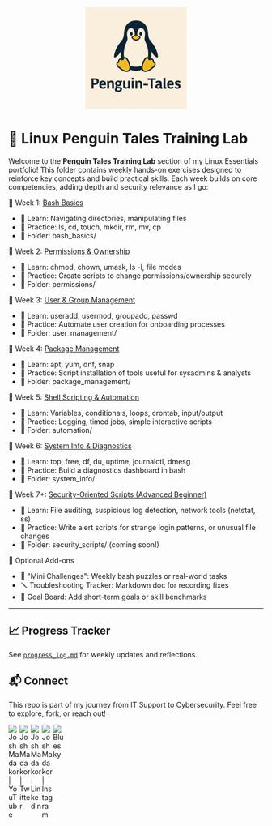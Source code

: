 <p align="center">
  <img src="https://github.com/CJA-Cyberhack24/Linux-Essential-Introduction/blob/main/Penguin-Tales.png?raw=true" alt="Penguin-Tales Logo" width="200"/>
</p>

# 🧪 Linux Penguin Tales Training Lab

Welcome to the **Penguin Tales Training Lab** section of my Linux Essentials portfolio! 
This folder contains weekly hands-on exercises designed to reinforce key concepts and build practical skills.
Each week builds on core competencies, adding depth and security relevance as I go:

🔹 Week 1: [Bash Basics](https://github.com/CJA-Cyberhack24/Linux-Essential-Introduction/blob/be334a817ec43d35036d593e1bb8e1fe322d0f89/Training/bash_basics/README.md)
- 🔧 Learn: Navigating directories, manipulating files
- 📝 Practice: ls, cd, touch, mkdir, rm, mv, cp
- 📁 Folder: bash_basics/

🔹 Week 2: [Permissions & Ownership](https://github.com/CJA-Cyberhack24/Linux-Essential-Introduction/blob/be334a817ec43d35036d593e1bb8e1fe322d0f89/Training/permissions/README.md)
- 🔧 Learn: chmod, chown, umask, ls -l, file modes
- 📝 Practice: Create scripts to change permissions/ownership securely
- 📁 Folder: permissions/

🔹 Week 3: [User & Group Management](https://github.com/CJA-Cyberhack24/Linux-Essential-Introduction/blob/be334a817ec43d35036d593e1bb8e1fe322d0f89/Training/user_management/README.md)
- 🔧 Learn: useradd, usermod, groupadd, passwd
- 📝 Practice: Automate user creation for onboarding processes
- 📁 Folder: user_management/

🔹 Week 4: [Package Management](https://github.com/CJA-Cyberhack24/Linux-Essential-Introduction/tree/be334a817ec43d35036d593e1bb8e1fe322d0f89/Training/package_management#readme)
- 🔧 Learn: apt, yum, dnf, snap
- 📝 Practice: Script installation of tools useful for sysadmins & analysts
- 📁 Folder: package_management/

🔹 Week 5: [Shell Scripting & Automation](https://github.com/CJA-Cyberhack24/Linux-Essential-Introduction/blob/be334a817ec43d35036d593e1bb8e1fe322d0f89/Training/automation/README.md)
- 🔧 Learn: Variables, conditionals, loops, crontab, input/output
- 📝 Practice: Logging, timed jobs, simple interactive scripts
- 📁 Folder: automation/

🔹 Week 6: [System Info & Diagnostics](https://github.com/CJA-Cyberhack24/Linux-Essential-Introduction/blob/be334a817ec43d35036d593e1bb8e1fe322d0f89/Training/system_info/README.md)
- 🔧 Learn: top, free, df, du, uptime, journalctl, dmesg
- 📝 Practice: Build a diagnostics dashboard in bash
- 📁 Folder: system_info/

🔹 Week 7+: [Security-Oriented Scripts (Advanced Beginner)](https://github.com/CJA-Cyberhack24/Linux-Essential-Introduction/tree/9bd983a630d554a413f4134160924462d43ab182/Training/security-oriented_scripts)
- 🔧 Learn: File auditing, suspicious log detection, network tools (netstat, ss)
- 📝 Practice: Write alert scripts for strange login patterns, or unusual file changes
- 📁 Folder: security_scripts/ (coming soon!)

🧭 Optional Add-ons
- 🧱 "Mini Challenges": Weekly bash puzzles or real-world tasks
- 🪛 Troubleshooting Tracker: Markdown doc for recording fixes
- 🎯 Goal Board: Add short-term goals or skill benchmarks


-------------------------------------------------------------

## 📈 Progress Tracker

See [`progress_log.md`](progress_log.md) for weekly updates and reflections.

## 📬 Connect

This repo is part of my journey from IT Support to Cybersecurity. 
Feel free to explore, fork, or reach out!
<br>

[<img align="left" alt="JoshMadakor | YouTube" width="22px" src="https://cdn.jsdelivr.net/npm/simple-icons@v3/icons/youtube.svg" />][youtube]
[<img align="left" alt="JoshMadakor | Twitter" width="22px" src="https://cdn.jsdelivr.net/npm/simple-icons@v3/icons/twitter.svg" />][twitter]
[<img align="left" alt="JoshMadakor | LinkedIn" width="22px" src="https://cdn.jsdelivr.net/npm/simple-icons@v3/icons/linkedin.svg" />][linkedin]
[<img align="left" alt="JoshMadakor | Instagram" width="22px" src="https://cdn.jsdelivr.net/npm/simple-icons@v3/icons/instagram.svg" />][instagram]
[<img align="left" alt="Bluesky" width="22px" src="https://upload.wikimedia.org/wikipedia/commons/7/7a/Bluesky_Logo.svg" />][Bluesky]


[twitter]: https://twitter.com/AvalerionP
[youtube]: https://www.youtube.com/@SAM7167
[instagram]: https://www.instagram.com/cjavalerion/
[linkedin]: https://linkedin.com/in/cjathanase
[Bluesky]: https://bsky.app/profile/athanasecj.bsky.social
